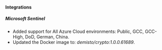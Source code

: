
#### Integrations

##### Microsoft Sentinel

- Added support for All Azure Cloud environments: Public, GCC, GCC-High, DoD, German, China. 
- Updated the Docker image to: *demisto/crypto:1.0.0.61689*.
